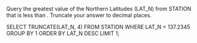 Query the greatest value of the Northern Latitudes (LAT_N) from STATION that is less than . Truncate your answer to  decimal places.

SELECT TRUNCATE(LAT_N, 4)
FROM STATION
WHERE LAT_N < 137.2345
GROUP BY 1
ORDER BY LAT_N DESC LIMIT 1;
